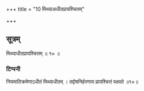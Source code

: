 +++
title = "10 मिथ्याअधीतप्रायश्चित्तम्"

+++

## सूत्रम्
मिथ्याधीतप्रायश्चित्तम् ॥ १० ॥  
### टिप्पनी
नियमातिक्रमेणाऽधीतं मिथ्याधीतम् । तद्दोषनिर्हरणाय प्रायश्चित्तं वक्ष्यते ॥१०॥  

